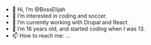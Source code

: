- 👋 Hi, I’m @BossElijah
- 👀 I’m interested in coding and soccer.
- 🌱 I’m currently working with Drupal and React.
- 💞️ I’m 16 years old, and started coding when I was 13.
- 📫 How to reach me: ...

<!---
BossElijah/BossElijah is a ✨ special ✨ repository because its `README.md` (this file) appears on your GitHub profile.
You can click the Preview link to take a look at your changes.
--->
